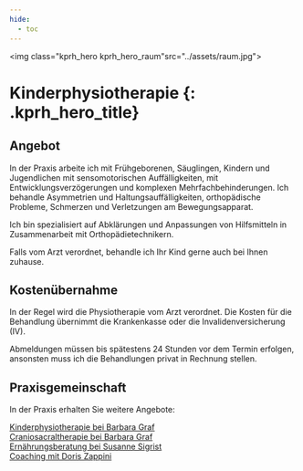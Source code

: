```yaml
---
hide:
  - toc
---
```


<img class="kprh_hero kprh_hero_raum"src="../assets/raum.jpg">

# Kinderphysiotherapie {: .kprh_hero_title}

## Angebot 

In der Praxis arbeite ich mit Frühgeborenen, Säuglingen, Kindern und Jugendlichen mit sensomotorischen Auffälligkeiten, mit Entwicklungsverzögerungen und komplexen Mehrfachbehinderungen. Ich behandle Asymmetrien und Haltungsauffälligkeiten, orthopädische Probleme, Schmerzen und Verletzungen am Bewegungsapparat. 

Ich bin spezialisiert auf Abklärungen und Anpassungen von Hilfsmitteln in Zusammenarbeit mit Orthopädietechnikern. 
  
Falls vom Arzt verordnet, behandle ich Ihr Kind gerne auch bei Ihnen zuhause.

## Kostenübernahme

In der Regel wird die Physiotherapie vom Arzt verordnet. Die Kosten für die Behandlung übernimmt die Krankenkasse oder die Invalidenversicherung (IV). 

Abmeldungen müssen bis spätestens 24 Stunden vor dem Termin erfolgen, ansonsten muss ich die Behandlungen privat in Rechnung stellen. 

## Praxisgemeinschaft

In der Praxis erhalten Sie weitere Angebote: 

[Kinderphysiotherapie bei Barbara Graf](http://kinder-physiotherapie.ch)<br>
[Craniosacraltherapie bei Barbara Graf](http://craniosacral-winterthur.ch)<br>
[Ernährungsberatung bei Susanne Sigrist](https://ernaehrungsberatungwinterthur.ch/)<br>
[Coaching mit Doris Zappini](https://www.doris-zappini.ch/)



